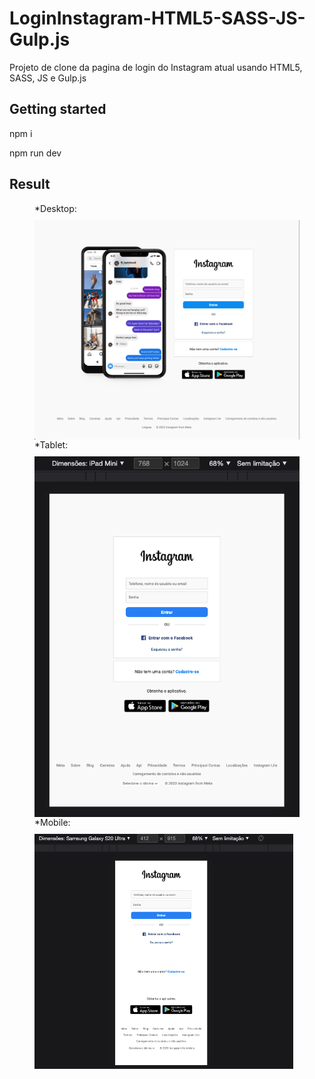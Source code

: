# LoginInstagram-HTML5-SASS-JS-Gulp.js

Projeto de clone da pagina de login do Instagram atual usando HTML5, SASS, JS e Gulp.js

## Getting started

npm i

npm run dev

## Result

<figure style="display: flex; flex-direction: column;">
<figcaption style="margin-bottom: 10px;">*Desktop:</figcaption>
<img width="1280" src="/src/assets/imgReadme/Desktop.png" />
<figcaption style="margin-bottom: 10px;">*Tablet:</figcaption>
<img width="600" src="/src/assets/imgReadme/Tablet.png" />
<figcaption style="margin-bottom: 10px;">*Mobile:</figcaption>
<img width="414" src="/src/assets/imgReadme/Mobile.png" />
</figure>

